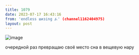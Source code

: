 ```yaml
---
title: 1079
date: 2023-07-17 16:43:16
from: 'endless шизing ⍼' (channel1162404975)
layout: post
---
```


![image](photos/photo_143@17-07-2023_16-43-16.jpg)

очередной раз превращаю своё место сна в вещевую нару
